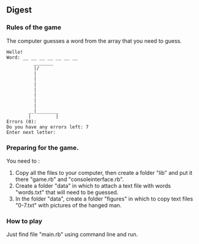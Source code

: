 ## Digest
### Rules of the game
The computer guesses a word from the array that you need to guess.
```
Hello!
Word: __ __ __ __ __ __ __
          _______
          |/
          |
          |
          |
          |
          |
          |
          |
        __|________
        |         |
Errors (0):
Do you have any errors left: 7
Enter next letter:
```
### Preparing for the game.
You need to : 
1. Copy all the files to your computer, then create a folder "lib" and put it there "game.rb" and "consoleinterface.rb". 
2. Create a folder "data" in which to attach a text file with words "words.txt" that will need to be guessed. 
3. In the folder "data", create a folder "figures" in which to copy text files "0-7.txt" with pictures of the hanged man.

### How to play
Just find file "main.rb" using command line and run.
